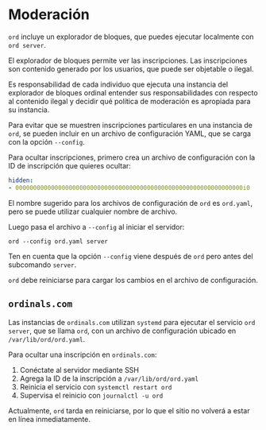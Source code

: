 Moderación
==========

`ord` incluye un explorador de bloques, que puedes ejecutar localmente con `ord server`.

El explorador de bloques permite ver las inscripciones. Las inscripciones son contenido generado por los usuarios, que puede ser objetable o ilegal.

Es responsabilidad de cada individuo que ejecuta una instancia del explorador de bloques ordinal entender sus responsabilidades con respecto al contenido ilegal y decidir qué política de moderación es apropiada para su instancia.

Para evitar que se muestren inscripciones particulares en una instancia de `ord`, se pueden incluir en un archivo de configuración YAML, que se carga con la opción `--config`.

Para ocultar inscripciones, primero crea un archivo de configuración con la ID de inscripción que quieres ocultar:

```yaml
hidden:
- 0000000000000000000000000000000000000000000000000000000000000000i0
```

El nombre sugerido para los archivos de configuración de `ord` es `ord.yaml`, pero se puede utilizar cualquier nombre de archivo.

Luego pasa el archivo a `--config` al iniciar el servidor:

`ord --config ord.yaml server`

Ten en cuenta que la opción `--config` viene después de `ord` pero antes del subcomando `server`.

`ord` debe reiniciarse para cargar los cambios en el archivo de configuración.

`ordinals.com`
--------------

Las instancias de `ordinals.com` utilizan `systemd` para ejecutar el servicio `ord server`, que se llama `ord`, con un archivo de configuración ubicado en `/var/lib/ord/ord.yaml`.

Para ocultar una inscripción en `ordinals.com`:

1. Conéctate al servidor mediante SSH
2. Agrega la ID de la inscripción a `/var/lib/ord/ord.yaml`
3. Reinicia el servicio con `systemctl restart ord`
4. Supervisa el reinicio con `journalctl -u ord`

Actualmente, `ord` tarda en reiniciarse, por lo que el sitio no volverá a estar en línea inmediatamente.
